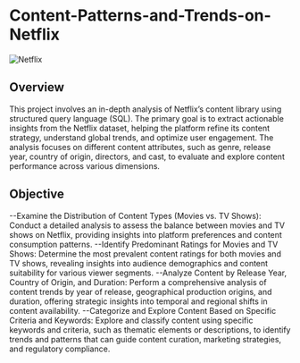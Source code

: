 # Content-Patterns-and-Trends-on-Netflix

![Netflix](https://github.com/user-attachments/assets/f2abb82d-c9eb-43f6-80e7-401666d150ec)

## Overview
This project involves an in-depth analysis of Netflix’s content library using structured query language (SQL). The primary goal is to extract actionable insights from the Netflix dataset, helping the platform refine its content strategy, understand global trends, and optimize user engagement. The analysis focuses on different content attributes, such as genre, release year, country of origin, directors, and cast, to evaluate and explore content performance across various dimensions.

## Objective
--Examine the Distribution of Content Types (Movies vs. TV Shows):
Conduct a detailed analysis to assess the balance between movies and TV shows on Netflix, providing insights into platform preferences and content consumption patterns.
--Identify Predominant Ratings for Movies and TV Shows:
Determine the most prevalent content ratings for both movies and TV shows, revealing insights into audience demographics and content suitability for various viewer segments.
--Analyze Content by Release Year, Country of Origin, and Duration:
Perform a comprehensive analysis of content trends by year of release, geographical production origins, and duration, offering strategic insights into temporal and regional shifts in content availability.
--Categorize and Explore Content Based on Specific Criteria and Keywords:
Explore and classify content using specific keywords and criteria, such as thematic elements or descriptions, to identify trends and patterns that can guide content curation, marketing strategies, and regulatory compliance.
